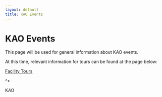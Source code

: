 ```yaml
---
layout: default
title: KAO Events
---
```

# KAO Events

This page will be used for general information about KAO events.

At this time, relevant information for tours can be found at the page below:

[Facility Tours](/events/tours/)

^>

KAO